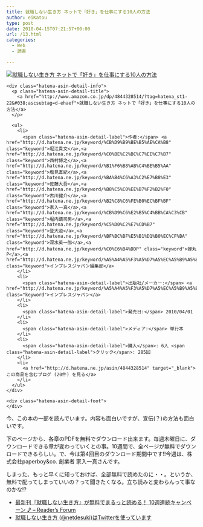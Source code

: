 ```yaml
---
title: 就職しない生き方 ネットで「好き」を仕事にする10人の方法
author: eiKatou
type: post
date: 2010-04-15T07:21:57+00:00
url: /13.html
categories:
  - Web
  - 読書

---
```

<div class="section">
  <div class="hatena-asin-detail">
    <a href="http://www.amazon.co.jp/dp/4844328514/?tag=hatena_st1-22&#038;ascsubtag=d-ehaef"><img src="http://ecx.images-amazon.com/images/I/41J8IJOXKrL._SL160_.jpg" class="hatena-asin-detail-image" alt="就職しない生き方 ネットで「好き」を仕事にする10人の方法" title="就職しない生き方 ネットで「好き」を仕事にする10人の方法" /></a></p> 
    
    <div class="hatena-asin-detail-info">
      <p class="hatena-asin-detail-title">
        <a href="http://www.amazon.co.jp/dp/4844328514/?tag=hatena_st1-22&#038;ascsubtag=d-ehaef">就職しない生き方 ネットで「好き」を仕事にする10人の方法</a>
      </p>
      
      <ul>
        <li>
          <span class="hatena-asin-detail-label">作者:</span> <a href="http://d.hatena.ne.jp/keyword/%CB%D9%B9%BE%B5%AE%CA%B8" class="keyword">堀江貴文</a>,<a href="http://d.hatena.ne.jp/keyword/%C0%BE%C2%BC%C7%EE%C7%B7" class="keyword">西村博之</a>,<a href="http://d.hatena.ne.jp/keyword/%B1%F6%B8%AB%C4%BE%B5%AA" class="keyword">塩見直紀</a>,<a href="http://d.hatena.ne.jp/keyword/%BA%B4%C6%A3%C2%E7%B8%E3" class="keyword">佐藤大吾</a>,<a href="http://d.hatena.ne.jp/keyword/%B8%C5%C0%EE%B7%F2%B2%F0" class="keyword">古川健介</a>,<a href="http://d.hatena.ne.jp/keyword/%B2%C8%C6%FE%B0%EC%BF%BF" class="keyword">家入一真</a>,<a href="http://d.hatena.ne.jp/keyword/%CB%D9%C6%E2%B5%C4%BB%CA%C3%CB" class="keyword">堀内議司男</a>,<a href="http://d.hatena.ne.jp/keyword/%C5%D0%C2%E7%CD%B7" class="keyword">登大遊</a>,<a href="http://d.hatena.ne.jp/keyword/%BF%BC%BF%E5%B1%D1%B0%EC%CF%BA" class="keyword">深水英一郎</a>,<a href="http://d.hatena.ne.jp/keyword/%C0%E6%B4%DDP" class="keyword">蝉丸P</a>,<a href="http://d.hatena.ne.jp/keyword/%A5%A4%A5%F3%A5%D7%A5%EC%A5%B9%A5%B8%A5%E3%A5%D1%A5%F3%CA%D4%BD%B8%C9%F4" class="keyword">インプレスジャパン編集部</a>
        </li>
        <li>
          <span class="hatena-asin-detail-label">出版社/メーカー:</span> <a href="http://d.hatena.ne.jp/keyword/%A5%A4%A5%F3%A5%D7%A5%EC%A5%B9%A5%B8%A5%E3%A5%D1%A5%F3" class="keyword">インプレスジャパン</a>
        </li>
        <li>
          <span class="hatena-asin-detail-label">発売日:</span> 2010/04/01
        </li>
        <li>
          <span class="hatena-asin-detail-label">メディア:</span> 単行本
        </li>
        <li>
          <span class="hatena-asin-detail-label">購入</span>: 6人 <span class="hatena-asin-detail-label">クリック</span>: 285回
        </li>
        <li>
          <a href="http://d.hatena.ne.jp/asin/4844328514" target="_blank">この商品を含むブログ (20件) を見る</a>
        </li>
      </ul>
    </div>
    
    <div class="hatena-asin-detail-foot">
    </div>
  </div>
  
  <p>
    今、この本の一部を読んでいます。内容も面白いですが、宣伝(？)の方法も面白いです。
  </p>
  
  <p>
    下のページから、各章のPDFを無料でダウンロード出来ます。毎週木曜日に、ダウンロードできる章が変わっていくとの事。10週間で、全ページが無料でダウンロードできるらしい。で、今は第4回目のダウンロード期間中です!!今週は、株式会社paperboy&co. 創業者 家入一真さんです。
  </p>
  
  <p>
    しまった、もっと早くに知っておけば、全部無料で読めたのに・・。というか、無料で配ってしまっていいの？って聞きたくなる。立ち読みと変わらんって事なのかな!?
  </p>
  
  <ul>
    <li>
      <a href="http://www.impressjapan.jp/readers/2010/03/pdf-10.html" target="_blank">最新刊『就職しない生き方』が無料でまるっと読める！ 10週連続キャンペーン ♪ &#8211; Reader’s Forum</a>
    </li>
    <li>
      <a href="http://twitter.com/netdesuki" target="_blank">就職しない生き方 (@netdesuki)はTwitterを使っています</a>
    </li>
  </ul>
</div>
